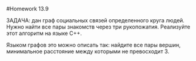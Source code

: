 #Homework 13.9


ЗАДАЧА: дан граф социальных связей определенного круга людей. Нужно найти все пары знакомств через три рукопожатия. Реализуйте этот алгоритм на языке C++.

Языком графов это можно описать так: найдите все пары вершин, минимальное расстояние между которыми не превосходит 3.

